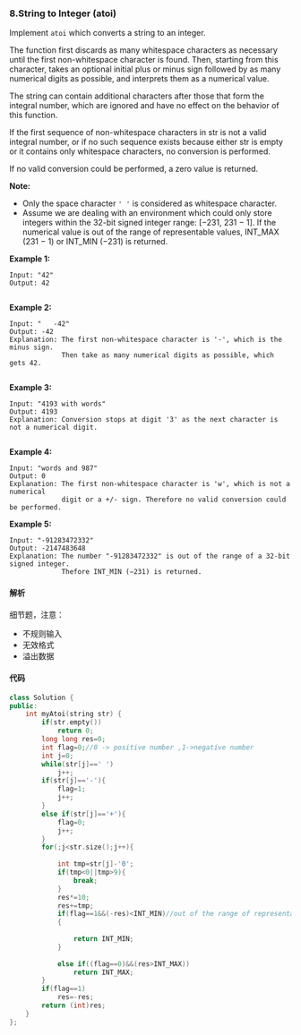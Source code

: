 ### 8.String to Integer (atoi)

Implement `atoi` which converts a string to an integer.

The function first discards as many whitespace characters as necessary until the first non-whitespace character is found. Then, starting from this character, takes an optional initial plus or minus sign followed by as many numerical digits as possible, and interprets them as a numerical value.

The string can contain additional characters after those that form the integral number, which are ignored and have no effect on the behavior of this function.

If the first sequence of non-whitespace characters in str is not a valid integral number, or if no such sequence exists because either str is empty or it contains only whitespace characters, no conversion is performed.

If no valid conversion could be performed, a zero value is returned.

**Note:**

- Only the space character `' '` is considered as whitespace character.
- Assume we are dealing with an environment which could only store integers within the 32-bit signed integer range: [−231,  231 − 1]. If the numerical value is out of the range of representable values, INT_MAX (231 − 1) or INT_MIN (−231) is returned.

**Example 1:**

```
Input: "42"
Output: 42


```

**Example 2:**

```
Input: "   -42"
Output: -42
Explanation: The first non-whitespace character is '-', which is the minus sign.
             Then take as many numerical digits as possible, which gets 42.


```

**Example 3:**

```
Input: "4193 with words"
Output: 4193
Explanation: Conversion stops at digit '3' as the next character is not a numerical digit.


```

**Example 4:**

```
Input: "words and 987"
Output: 0
Explanation: The first non-whitespace character is 'w', which is not a numerical 
             digit or a +/- sign. Therefore no valid conversion could be performed.

```

**Example 5:**

```
Input: "-91283472332"
Output: -2147483648
Explanation: The number "-91283472332" is out of the range of a 32-bit signed integer.
             Thefore INT_MIN (−231) is returned.
```

#### 解析

细节题，注意：

- 不规则输入
- 无效格式
- 溢出数据

#### 代码

```cpp
class Solution {
public:
    int myAtoi(string str) {
        if(str.empty())
            return 0;
        long long res=0;
        int flag=0;//0 -> positive number ,1->negative number
        int j=0;
        while(str[j]==' ')
            j++;
        if(str[j]=='-'){
            flag=1;
            j++;
        }
        else if(str[j]=='+'){
            flag=0;
            j++;
        }
        for(;j<str.size();j++){
            
            int tmp=str[j]-'0';
            if(tmp<0||tmp>9){
                break;
            }
            res*=10;  
            res+=tmp;
            if(flag==1&&(-res)<INT_MIN)//out of the range of representable values
            {
                
                return INT_MIN;
            }
                
            else if((flag==0)&&(res>INT_MAX))
                return INT_MAX;
        }
        if(flag==1)
            res=-res;
        return (int)res;
    }
};
```

